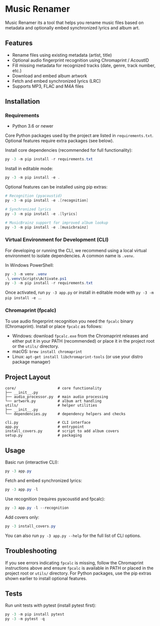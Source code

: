 # Music Renamer

Music Renamer its a tool that helps you rename music files based on metadata and optionally embed synchronized lyrics and album art.

## Features

- Rename files using existing metadata (artist, title)
- Optional audio fingerprint recognition using Chromaprint / AcoustID
- Fill missing metadata for recognized tracks (date, genre, track number, etc.)
- Download and embed album artwork
- Fetch and embed synchronized lyrics (LRC)
- Supports MP3, FLAC and M4A files

## Installation

### Requirements

- Python 3.6 or newer

Core Python packages used by the project are listed in `requirements.txt`. Optional features require extra packages (see below).

Install core dependencies (recommended for full functionality):

```powershell
py -3 -m pip install -r requirements.txt
```

Install in editable mode:

```powershell
py -3 -m pip install -e .
```

Optional features can be installed using pip extras:

```powershell
# Recognition (pyacoustid)
py -3 -m pip install -e .[recognition]

# Synchronized lyrics
py -3 -m pip install -e .[lyrics]

# MusicBrainz support for improved album lookup
py -3 -m pip install -e .[musicbrainz]
```

### Virtual Environment for Development (CLI)

For developing or running the CLI, we recommend using a local virtual environment to isolate dependencies. A common name is `.venv`.

In Windows PowerShell:

```powershell
py -3 -m venv .venv
.\.venv\Scripts\Activate.ps1
py -3 -m pip install -r requirements.txt
```

Once activated, run `py -3 app.py` or install in editable mode with `py -3 -m pip install -e .`.

### Chromaprint (fpcalc)

To use audio fingerprint recognition you need the `fpcalc` binary (Chromaprint). Install or place `fpcalc` as follows:

- Windows: download `fpcalc.exe` from the Chromaprint releases and either put it in your PATH (recommended) or place it in the project root or the `utils/` directory.
- macOS: `brew install chromaprint`
- Linux: `apt-get install libchromaprint-tools` (or use your distro package manager)

## Project Layout

```text
core/                   # core functionality
├── __init__.py
├── audio_processor.py  # main audio processing
└── artwork.py          # album art handling
utils/                  # helper utilities
├── __init__.py
└── dependencies.py     # dependency helpers and checks

cli.py                  # CLI interface
app.py                  # entrypoint
install_covers.py       # script to add album covers
setup.py                # packaging
```

## Usage

Basic run (interactive CLI):

```powershell
py -3 app.py
```

Fetch and embed synchronized lyrics:

```powershell
py -3 app.py -l
```

Use recognition (requires pyacoustid and fpcalc):

```powershell
py -3 app.py -l --recognition
```

Add covers only:

```powershell
py -3 install_covers.py
```

You can also run `py -3 app.py --help` for the full list of CLI options.

## Troubleshooting

If you see errors indicating `fpcalc` is missing, follow the Chromaprint instructions above and ensure `fpcalc` is available in PATH or placed in the project root or `utils/` directory. For Python packages, use the pip extras shown earlier to install optional features.

## Tests

Run unit tests with pytest (install pytest first):

```powershell
py -3 -m pip install pytest
py -3 -m pytest -q
```
